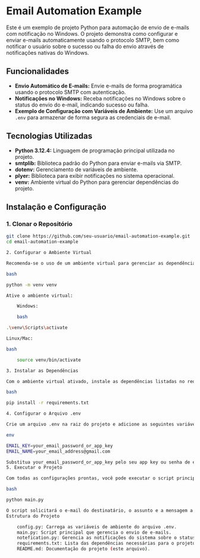 # Email Automation Example

Este é um exemplo de projeto Python para automação de envio de e-mails com notificação no Windows. O projeto demonstra como configurar e enviar e-mails automaticamente usando o protocolo SMTP, bem como notificar o usuário sobre o sucesso ou falha do envio através de notificações nativas do Windows.

## Funcionalidades

- **Envio Automático de E-mails:** Envie e-mails de forma programática usando o protocolo SMTP com autenticação.
- **Notificações no Windows:** Receba notificações no Windows sobre o status do envio do e-mail, indicando sucesso ou falha.
- **Exemplo de Configuração com Variáveis de Ambiente:** Use um arquivo `.env` para armazenar de forma segura as credenciais de e-mail.

## Tecnologias Utilizadas

- **Python 3.12.4:** Linguagem de programação principal utilizada no projeto.
- **smtplib:** Biblioteca padrão do Python para enviar e-mails via SMTP.
- **dotenv:** Gerenciamento de variáveis de ambiente.
- **plyer:** Biblioteca para exibir notificações no sistema operacional.
- **venv:** Ambiente virtual do Python para gerenciar dependências do projeto.

## Instalação e Configuração

### 1. Clonar o Repositório

```bash
git clone https://github.com/seu-usuario/email-automation-example.git
cd email-automation-example

2. Configurar o Ambiente Virtual

Recomenda-se o uso de um ambiente virtual para gerenciar as dependências do projeto.

bash

python -m venv venv

Ative o ambiente virtual:

    Windows:

    bash

.\venv\Scripts\activate

Linux/Mac:

bash

    source venv/bin/activate

3. Instalar as Dependências

Com o ambiente virtual ativado, instale as dependências listadas no requirements.txt:

bash

pip install -r requirements.txt

4. Configurar o Arquivo .env

Crie um arquivo .env na raiz do projeto e adicione as seguintes variáveis de ambiente:

env

EMAIL_KEY=your_email_password_or_app_key
EMAIL_NAME=your_email_address@gmail.com

Substitua your_email_password_or_app_key pelo seu app key ou senha de e-mail, e your_email_address@gmail.com pelo seu endereço de e-mail.
5. Executar o Projeto

Com todas as configurações prontas, você pode executar o script principal:

bash

python main.py

O script solicitará o e-mail do destinatário, o assunto e a mensagem a ser enviada. Após a execução, você verá uma notificação no Windows indicando se o envio foi bem-sucedido ou se houve uma falha.
Estrutura do Projeto

    config.py: Carrega as variáveis de ambiente do arquivo .env.
    main.py: Script principal que gerencia o envio de e-mails.
    notefication.py: Gerencia as notificações do sistema sobre o status do envio do e-mail.
    requirements.txt: Lista das dependências necessárias para o projeto.
    README.md: Documentação do projeto (este arquivo).
